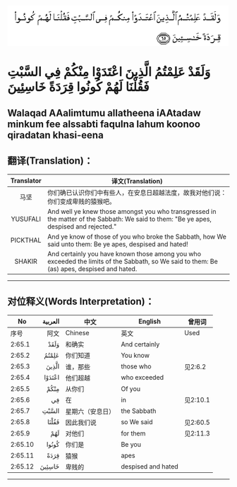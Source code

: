 ![002:065](images/002_065.gif)

#  وَلَقَدْ عَلِمْتُمُ الَّذِينَ اعْتَدَوْا مِنْكُمْ فِي السَّبْتِ فَقُلْنَا لَهُمْ كُونُوا قِرَدَةً خَاسِئِينَ 

## Walaqad AAalimtumu allatheena iAAtadaw minkum fee alssabti faqulna lahum koonoo qiradatan khasi-eena

## 翻译(Translation)：

| Translator | 译文(Translation)                                            |
|:----------:| ------------------------------------------------------------ |
| 马坚       | 你们确已认识你们中有些人，在安息日超越法度，故我对他们说：你们变成卑贱的猿猴吧。 |
| YUSUFALI   | And well ye knew those amongst you who transgressed in the matter of the Sabbath: We said to them: "Be ye apes, despised and rejected." |
| PICKTHAL   | And ye know of those of you who broke the Sabbath, how We said unto them: Be ye apes, despised and hated! |
| SHAKIR     | And certainly you have known those among you who exceeded the limits of the Sabbath, so We said to them: Be (as) apes, despised and hated. |

---

## 对位释义(Words Interpretation)：

| No      | العربية | 中文             | English            | 曾用词   |
| ------- | ------: | ---------------- | ------------------ | -------- |
| 序号    |    阿文 | Chinese          | 英文               | Used     |
| 2:65.1  |    وَلَقَدْ | 和确实           | And certainly      |          |
| 2:65.2  |   عَلِمْتُمُ | 你们知道         | You know           |          |
| 2:65.3  |   الَّذِينَ | 谁，那些         | those who          | 见2:6.2  |
| 2:65.4  |  اعْتَدَوْا | 他们超越         | who exceeded       |          |
| 2:65.5  |    مِنْكُمْ | 从你们           | Of you             |          |
| 2:65.6  |      فِي | 在               | in                 | 见2:10.1 |
| 2:65.7  |   السَّبْتِ | 星期六（安息日） | the Sabbath        |          |
| 2:65.8  |   فَقُلْنَا | 因此我们说       | so We said         | 见2:60.5 |
| 2:65.9  |     لَهُمْ | 对他们           | for them           | 见2:11.3 |
| 2:65.10 |   كُونُوا | 你们是           | Be you             |          |
| 2:65.11 |    قِرَدَةً | 猿猴             | apes               |          |
| 2:65.12 |  خَاسِئِينَ | 卑贱的           | despised and hated |          |

---
